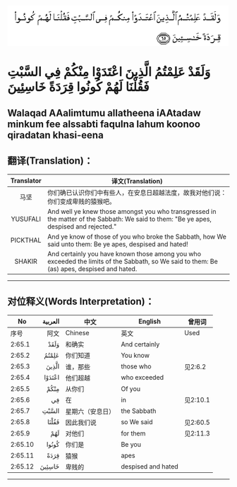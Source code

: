 ![002:065](images/002_065.gif)

#  وَلَقَدْ عَلِمْتُمُ الَّذِينَ اعْتَدَوْا مِنْكُمْ فِي السَّبْتِ فَقُلْنَا لَهُمْ كُونُوا قِرَدَةً خَاسِئِينَ 

## Walaqad AAalimtumu allatheena iAAtadaw minkum fee alssabti faqulna lahum koonoo qiradatan khasi-eena

## 翻译(Translation)：

| Translator | 译文(Translation)                                            |
|:----------:| ------------------------------------------------------------ |
| 马坚       | 你们确已认识你们中有些人，在安息日超越法度，故我对他们说：你们变成卑贱的猿猴吧。 |
| YUSUFALI   | And well ye knew those amongst you who transgressed in the matter of the Sabbath: We said to them: "Be ye apes, despised and rejected." |
| PICKTHAL   | And ye know of those of you who broke the Sabbath, how We said unto them: Be ye apes, despised and hated! |
| SHAKIR     | And certainly you have known those among you who exceeded the limits of the Sabbath, so We said to them: Be (as) apes, despised and hated. |

---

## 对位释义(Words Interpretation)：

| No      | العربية | 中文             | English            | 曾用词   |
| ------- | ------: | ---------------- | ------------------ | -------- |
| 序号    |    阿文 | Chinese          | 英文               | Used     |
| 2:65.1  |    وَلَقَدْ | 和确实           | And certainly      |          |
| 2:65.2  |   عَلِمْتُمُ | 你们知道         | You know           |          |
| 2:65.3  |   الَّذِينَ | 谁，那些         | those who          | 见2:6.2  |
| 2:65.4  |  اعْتَدَوْا | 他们超越         | who exceeded       |          |
| 2:65.5  |    مِنْكُمْ | 从你们           | Of you             |          |
| 2:65.6  |      فِي | 在               | in                 | 见2:10.1 |
| 2:65.7  |   السَّبْتِ | 星期六（安息日） | the Sabbath        |          |
| 2:65.8  |   فَقُلْنَا | 因此我们说       | so We said         | 见2:60.5 |
| 2:65.9  |     لَهُمْ | 对他们           | for them           | 见2:11.3 |
| 2:65.10 |   كُونُوا | 你们是           | Be you             |          |
| 2:65.11 |    قِرَدَةً | 猿猴             | apes               |          |
| 2:65.12 |  خَاسِئِينَ | 卑贱的           | despised and hated |          |

---
